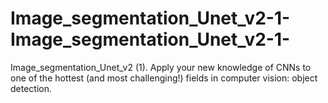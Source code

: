 # Image_segmentation_Unet_v2-1-Image_segmentation_Unet_v2-1-
Image_segmentation_Unet_v2 (1).  Apply your new knowledge of CNNs to one of the hottest (and most challenging!) fields in computer vision: object detection.
